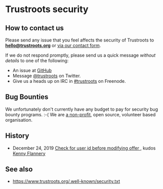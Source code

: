 # Trustroots security

## How to contact us

Please send any issue that you feel affects the
security of Trustroots to **hello@trustroots.org** or [via our contact form](https://www.trustroots.org/contact).

If we do not respond promptly, please send us a quick
message *without details* to one of the following:

* An issue at [GitHub](https://github.com/Trustroots/trustroots/issues)
* Message [@trustroots](https://twitter.com/trustroots) on Twitter.
* Give us a heads up on IRC in [#trustroots](https://webchat.freenode.net/?channels=trustroots) on Freenode.

## Bug Bounties

We unfortunately don't currently have any budget to pay for security bug bounty programs. :-(
We are [a non-profit](https://www.trustroots.org/foundation), open source, volunteer based organisation.

## History

* December 24, 2019 [Check for user id before modifying offer ](https://github.com/Trustroots/trustroots/pull/1011), kudos [Kenny Flannery](https://github.com/kenflannery)

## See also

* https://www.trustroots.org/.well-known/security.txt
